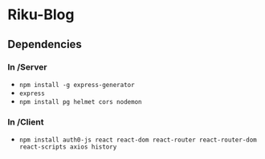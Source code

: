 # Riku-Blog

## Dependencies

### In /Server
- ```npm install -g express-generator```
- ```express```
- ```npm install pg helmet cors nodemon```

### In /Client
- ```npm install auth0-js react react-dom react-router react-router-dom react-scripts axios history```

